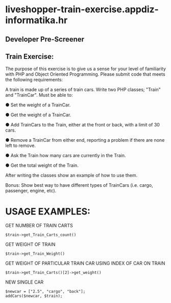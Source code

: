 # liveshopper-train-exercise.appdiz-informatika.hr

## Developer Pre-Screener

## Train Exercise:

The purpose of this exercise is to give us a sense for your level of familiarity with PHP and Object Oriented Programming. Please submit code that meets the following requirements:

A train is made up of a series of train cars. Write two PHP classes; "Train" and "TrainCar".
Must be able to:

● Set the weight of a TrainCar.

● Get the weight of a TrainCar.

● Add TrainCars to the Train, either at the front or back, with a limit of 30 cars.

● Remove a TrainCar from either end, reporting a problem if there are none left to remove.

● Ask the Train how many cars are currently in the Train.

● Get the total weight of the Train.

After writing the classes show an example of how to use them.

Bonus: Show best way to have different types of TrainCars (i.e. cargo, passenger, engine, etc).


# USAGE EXAMPLES:

GET NUMBER OF TRAIN CARTS

```$train->get_Train_Carts_count()```

GET WEIGHT OF TRAIN

```$train->get_Train_Weight()```

 GET WEIGHT OF PARTICULAR TRAIN CAR USING INDEX OF CAR ON TRAIN

```$train->get_Train_Carts()[2]->get_weight()```


NEW SINGLE CAR

```$newcar = ["2.5", "cargo", "back"];```    
```addCars($newcar, $train);```